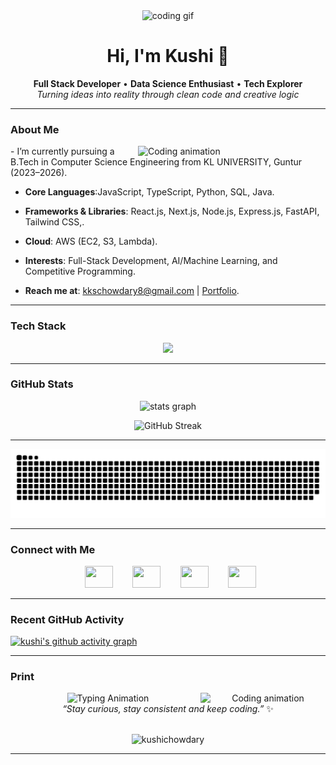 <!-- ──────────────────────────────────────────────── -->
<!-- ⚡ KUSHI - Futuristic & Minimal GitHub Profile -->
<!-- ──────────────────────────────────────────────── -->

<div align="center">
  <img src="https://github.com/user-attachments/assets/634e590a-c65c-4a09-9c33-197c89ea89f1" width="950" alt="coding gif"/>
</div>

###

<h1 align="center">Hi, I'm Kushi 👋</h1>

<p align="center">
  <b>Full Stack Developer</b> • <b>Data Science Enthusiast</b> • <b>Tech Explorer</b>
  <br>
  <i>Turning ideas into reality through clean code and creative logic</i>
</p>

---

### About Me
<div align="left">
  <img align="right" src="https://github.com/user-attachments/assets/b2d7b1f8-c63a-4e68-bda6-76be576b259d" width="300" alt="Coding animation"/>
- I’m currently pursuing a B.Tech in Computer Science Engineering from KL UNIVERSITY, Guntur (2023–2026).  
  
- **Core Languages**:JavaScript, TypeScript, Python, SQL, Java.  

- **Frameworks & Libraries**: React.js, Next.js, Node.js, Express.js, FastAPI, Tailwind CSS,.  
- **Cloud**: AWS (EC2, S3, Lambda).
- **Interests**: Full-Stack Development, AI/Machine Learning, and Competitive Programming.  
- **Reach me at**: [kkschowdary8@gmail.com](mailto:2200039162cser@gmail.com) | [Portfolio](https://portfolio-website-bay-six.vercel.app/).
</div>

---

###  Tech Stack
<div align="center">
  <img src="https://skillicons.dev/icons?i=react,nodejs,express,java,python,mongodb,mysql,aws,powerbi,html,css,js,git,vscode" />
</div>

---

###  GitHub Stats
<div align="center">
  <img src="https://github-readme-stats.vercel.app/api?username=kushichowdary&show_icons=true&theme=tokyonight&hide_border=true&count_private=true" height="180" alt="stats graph" />
</div>

<p align="center">
  <img src="https://github-readme-streak-stats.herokuapp.com/?user=kushichowdary&theme=tokyonight" alt="GitHub Streak" />
</p>

---

<div align="center">
  <img src="https://github.com/Platane/snk/raw/output/github-contribution-grid-snake-dark.svg" alt="snake animation" />
</div>

---

### Connect with Me
<p align="center">
  <a href="https://github.com/kushichowdary" target="blank"><img src="https://raw.githubusercontent.com/rahuldkjain/github-profile-readme-generator/master/src/images/icons/Social/github.svg" height="35" width="45" /></a>
  &nbsp;&nbsp;&nbsp;&nbsp;
  <a href="https://portfolio-website-bay-six.vercel.app/" target="blank"><img src="https://api.iconify.design/material-symbols/public.svg?color=%23777777" height="35" width="45" /></a>
  &nbsp;&nbsp;&nbsp;&nbsp;
  <a href="https://www.linkedin.com/in/kushichowdary/" target="blank"><img src="https://raw.githubusercontent.com/rahuldkjain/github-profile-readme-generator/master/src/images/icons/Social/linked-in-alt.svg" height="35" width="45" /></a>
  &nbsp;&nbsp;&nbsp;&nbsp;
  <a href="https://leetcode.com/u/kushi_chowdary/" target="blank"><img src="https://raw.githubusercontent.com/rahuldkjain/github-profile-readme-generator/master/src/images/icons/Social/leet-code.svg" height="35" width="45" /></a>
</p>

---

### Recent GitHub Activity
[![kushi's github activity graph](https://github-readme-activity-graph.vercel.app/graph?username=kushichowdary&theme=merko)](https://github.com/kushichowdary)

---

### Print
<div align="center">
  <img align="right" src="https://github.com/user-attachments/assets/6eaeb1d2-9384-4163-8fac-dcd1fb03f217" width="200" alt="Coding animation"/>
  <img src="https://readme-typing-svg.demolab.com?font=Fira+Code&weight=600&size=20&pause=1000&color=00E7FF&center=true&vCenter=true&width=600&lines=System.out.println(%22Hello+World!%22);print(%22Hello+World!%22);console.log(%22Hello+World!%22);Console.WriteLine(%22Hello+World!%22);printf(%22Hello+World!%22);echo+%22Hello+World!%22" alt="Typing Animation" />
</div>


<div align="center">
  <i>“Stay curious, stay consistent and keep coding.”</i> ✨
</div>

<br>

<p align="center">
  <img src="https://komarev.com/ghpvc/?username=kushichowdary&label=Profile%20views&color=0e75b6&style=flat" alt="kushichowdary" />
</p>

---
